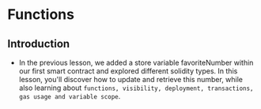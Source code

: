 # Functions

## Introduction
- In the previous lesson, we added a store variable favoriteNumber within our first smart contract and explored different solidity types. In this lesson, you'll discover how to update and retrieve this number, while also learning about `functions, visibility, deployment, transactions, gas usage and variable scope`.

## 
